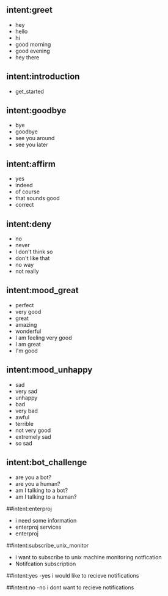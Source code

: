 ## intent:greet
- hey
- hello
- hi
- good morning
- good evening
- hey there

## intent:introduction
- get_started

## intent:goodbye
- bye
- goodbye
- see you around
- see you later

## intent:affirm
- yes
- indeed
- of course
- that sounds good
- correct

## intent:deny
- no
- never
- I don't think so
- don't like that
- no way
- not really

## intent:mood_great
- perfect
- very good
- great
- amazing
- wonderful
- I am feeling very good
- I am great
- I'm good

## intent:mood_unhappy
- sad
- very sad
- unhappy
- bad
- very bad
- awful
- terrible
- not very good
- extremely sad
- so sad

## intent:bot_challenge
- are you a bot?
- are you a human?
- am I talking to a bot?
- am I talking to a human?

##intent:enterproj
- i need some information
- enterproj services
- enterproj

##intent:subscribe_unix_monitor
- i want to subscribe to unix machine monitoring notfication
- Notifcation subscription

##intent:yes
-yes i would like to recieve notifications

##intent:no
-no i dont want to recieve notifications

